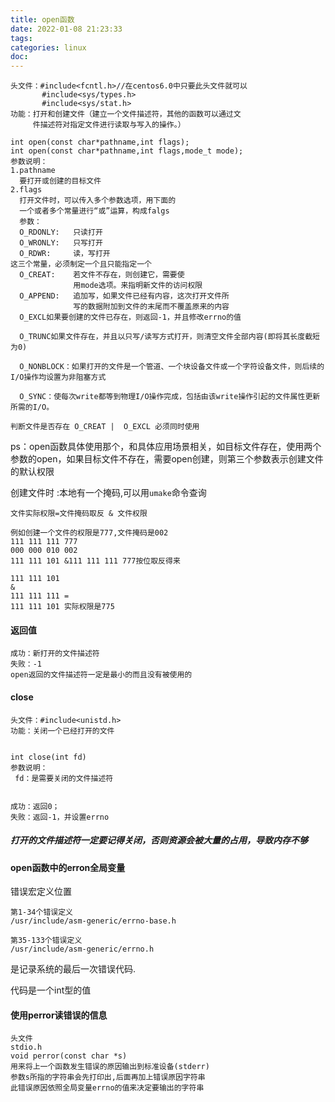 ```yaml
---
title: open函数
date: 2022-01-08 21:23:33
tags:
categories: linux
doc:
---
```




```
头文件：#include<fcntl.h>//在centos6.0中只要此头文件就可以
       #include<sys/types.h>
       #include<sys/stat.h>
功能：打开和创建文件（建立一个文件描述符，其他的函数可以通过文
     件描述符对指定文件进行读取与写入的操作。）
```

```
int open(const char*pathname,int flags);
int open(const char*pathname,int flags,mode_t mode);
参数说明：
1.pathname
  要打开或创建的目标文件
2.flags
  打开文件时，可以传入多个参数选项，用下面的
  一个或者多个常量进行“或”运算，构成falgs
  参数：
  O_RDONLY:   只读打开
  O_WRONLY:   只写打开
  O_RDWR:     读，写打开
这三个常量，必须制定一个且只能指定一个
  O_CREAT:    若文件不存在，则创建它，需要使
              用mode选项。来指明新文件的访问权限
  O_APPEND:   追加写，如果文件已经有内容，这次打开文件所
              写的数据附加到文件的末尾而不覆盖原来的内容
  O_EXCL如果要创建的文件已存在，则返回-1，并且修改errno的值

  O_TRUNC如果文件存在，并且以只写/读写方式打开，则清空文件全部内容(即将其长度截短为0)      
  
  O_NONBLOCK：如果打开的文件是一个管道、一个块设备文件或一个字符设备文件，则后续的I/O操作均设置为非阻塞方式
  
  O_SYNC：使每次write都等到物理I/O操作完成，包括由该write操作引起的文件属性更新所需的I/O。

判断文件是否存在 O_CREAT |  O_EXCL 必须同时使用
```

ps：open函数具体使用那个，和具体应用场景相关，如目标文件存在，使用两个参数的open，如果目标文件不存在，需要open创建，则第三个参数表示创建文件的默认权限

创建文件时 :本地有一个掩码,可以用`umake`命令查询

`文件实际权限=文件掩码取反 & 文件权限`

```
例如创建一个文件的权限是777,文件掩码是002
111 111 111 777
000 000 010 002
111 111 101 &111 111 111 777按位取反得来

111 111 101 
& 
111 111 111 = 
111 111 101 实际权限是775

```



#### 返回值

```
成功：新打开的文件描述符
失败：-1
open返回的文件描述符一定是最小的而且没有被使用的
```

#### close

```
头文件：#include<unistd.h>
功能：关闭一个已经打开的文件


int close(int fd)
参数说明：
 fd：是需要关闭的文件描述符
 
 
成功：返回0；
失败：返回-1，并设置errno
```

##### 打开的文件描述符一定要记得关闭，否则资源会被大量的占用，导致内存不够



#### open函数中的erron全局变量

错误宏定义位置

```
第1-34个错误定义
/usr/include/asm-generic/errno-base.h

第35-133个错误定义
/usr/include/asm-generic/errno.h

```

是记录系统的最后一次错误代码.

代码是一个int型的值

#### 使用perror读错误的信息

```
头文件
stdio.h
void perror(const char *s)
用来将上一个函数发生错误的原因输出到标准设备(stderr)
参数s所指的字符串会先打印出,后面再加上错误原因字符串
此错误原因依照全局变量errno的值来决定要输出的字符串
```

